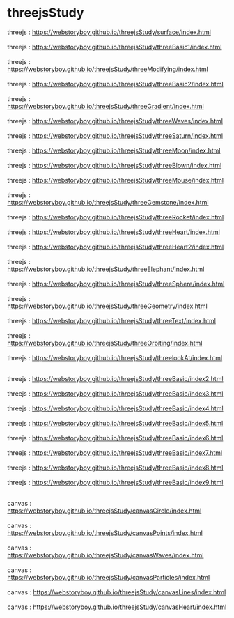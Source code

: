 # threejsStudy

threejs : https://webstoryboy.github.io/threejsStudy/surface/index.html <br><br>
threejs : https://webstoryboy.github.io/threejsStudy/threeBasic1/index.html <br><br>
threejs : https://webstoryboy.github.io/threejsStudy/threeModifying/index.html <br><br>
threejs : https://webstoryboy.github.io/threejsStudy/threeBasic2/index.html <br><br>
threejs : https://webstoryboy.github.io/threejsStudy/threeGradient/index.html <br><br>
threejs : https://webstoryboy.github.io/threejsStudy/threeWaves/index.html <br><br>
threejs : https://webstoryboy.github.io/threejsStudy/threeSaturn/index.html <br><br>
threejs : https://webstoryboy.github.io/threejsStudy/threeMoon/index.html <br><br>
threejs : https://webstoryboy.github.io/threejsStudy/threeBlown/index.html <br><br>
threejs : https://webstoryboy.github.io/threejsStudy/threeMouse/index.html <br><br>
threejs : https://webstoryboy.github.io/threejsStudy/threeGemstone/index.html <br><br>
threejs : https://webstoryboy.github.io/threejsStudy/threeRocket/index.html <br><br>
threejs : https://webstoryboy.github.io/threejsStudy/threeHeart/index.html <br><br>
threejs : https://webstoryboy.github.io/threejsStudy/threeHeart2/index.html <br><br>
threejs : https://webstoryboy.github.io/threejsStudy/threeElephant/index.html <br><br>
threejs : https://webstoryboy.github.io/threejsStudy/threeSphere/index.html <br><br>
threejs : https://webstoryboy.github.io/threejsStudy/threeGeometry/index.html <br><br>
threejs : https://webstoryboy.github.io/threejsStudy/threeText/index.html <br><br>
threejs : https://webstoryboy.github.io/threejsStudy/threeOrbiting/index.html <br><br>
threejs : https://webstoryboy.github.io/threejsStudy/threelookAt/index.html <br><br>

threejs : https://webstoryboy.github.io/threejsStudy/threeBasic/index2.html <br><br>
threejs : https://webstoryboy.github.io/threejsStudy/threeBasic/index3.html <br><br>
threejs : https://webstoryboy.github.io/threejsStudy/threeBasic/index4.html <br><br>
threejs : https://webstoryboy.github.io/threejsStudy/threeBasic/index5.html <br><br>
threejs : https://webstoryboy.github.io/threejsStudy/threeBasic/index6.html <br><br>
threejs : https://webstoryboy.github.io/threejsStudy/threeBasic/index7.html <br><br>
threejs : https://webstoryboy.github.io/threejsStudy/threeBasic/index8.html <br><br>
threejs : https://webstoryboy.github.io/threejsStudy/threeBasic/index9.html <br><br>

canvas : https://webstoryboy.github.io/threejsStudy/canvasCircle/index.html <br><br>
canvas : https://webstoryboy.github.io/threejsStudy/canvasPoints/index.html <br><br>
canvas : https://webstoryboy.github.io/threejsStudy/canvasWaves/index.html <br><br>
canvas : https://webstoryboy.github.io/threejsStudy/canvasParticles/index.html <br><br>
canvas : https://webstoryboy.github.io/threejsStudy/canvasLines/index.html <br><br>
canvas : https://webstoryboy.github.io/threejsStudy/canvasHeart/index.html <br><br>
